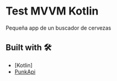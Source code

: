 # Test MVVM Kotlin

Pequeña app de un buscador de cervezas

## Built with 🛠️

* [Kotlin]
* [PunkApi](https://punkapi.com/)
